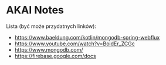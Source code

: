# AKAI Notes

Lista (być może przydatnych linków):
- https://www.baeldung.com/kotlin/mongodb-spring-webflux
- https://www.youtube.com/watch?v=BoidEr_ZCGc
- https://www.mongodb.com/
- https://firebase.google.com/docs
